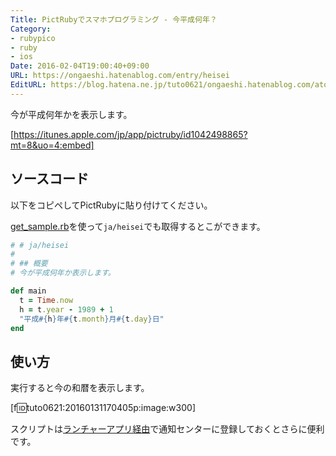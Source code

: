 ```yaml
---
Title: PictRubyでスマホプログラミング - 今平成何年？
Category:
- rubypico
- ruby
- ios
Date: 2016-02-04T19:00:40+09:00
URL: https://ongaeshi.hatenablog.com/entry/heisei
EditURL: https://blog.hatena.ne.jp/tuto0621/ongaeshi.hatenablog.com/atom/entry/6653586347155356399
---
```


今が平成何年かを表示します。

[https://itunes.apple.com/jp/app/pictruby/id1042498865?mt=8&uo=4:embed]

## ソースコード

以下をコピペしてPictRubyに貼り付けてください。

[get_sample.rb](http://ongaeshi.hatenablog.com/entry/read-pictrubygems-script-from-pictruby-app)を使って`ja/heisei`でも取得するとこができます。

```ruby
# # ja/heisei
#
# ## 概要
# 今が平成何年か表示します。

def main
  t = Time.now
  h = t.year - 1989 + 1
  "平成#{h}年#{t.month}月#{t.day}日"
end
```

## 使い方
実行すると今の和暦を表示します。

[f:id:tuto0621:20160131170405p:image:w300]

スクリプトは[ランチャーアプリ経由](http://ongaeshi.hatenablog.com/entry/pictruby-0.3)で通知センターに登録しておくとさらに便利です。


